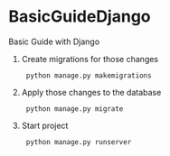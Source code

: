 # BasicGuideDjango
Basic Guide with Django

1) Create migrations for those changes

		python manage.py makemigrations
2) Apply those changes to the database

		python manage.py migrate

3) Start project
	
		python manage.py runserver
	
